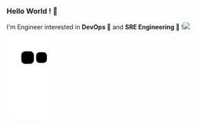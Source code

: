 ### **Hello World ! 👋**

I'm Engineer interested in **DevOps 🔗** and **SRE Engineering 🧰** !<img src="https://little.kylerconway.com/images/golang-what.gif" width="50" >



![snake gif](https://github.com/jjsair0412/jjsair0412/blob/output/github-contribution-grid-snake.svg)
